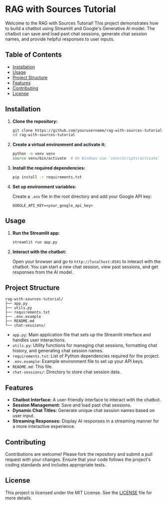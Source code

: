 # RAG with Sources Tutorial

Welcome to the RAG with Sources Tutorial! This project demonstrates how to build a chatbot using Streamlit and Google's Generative AI model. The chatbot can save and load past chat sessions, generate chat session names, and provide helpful responses to user inputs.

## Table of Contents

- [Installation](#installation)
- [Usage](#usage)
- [Project Structure](#project-structure)
- [Features](#features)
- [Contributing](#contributing)
- [License](#license)

## Installation

1. **Clone the repository:**

    ```bash
    git clone https://github.com/yourusername/rag-with-sources-tutorial.git
    cd rag-with-sources-tutorial
    ```

2. **Create a virtual environment and activate it:**

    ```bash
    python -m venv venv
    source venv/bin/activate  # On Windows use `venv\Scripts\activate`
    ```

3. **Install the required dependencies:**

    ```bash
    pip install -r requirements.txt
    ```

4. **Set up environment variables:**

    Create a `.env` file in the root directory and add your Google API key:

    ```env
    GOOGLE_API_KEY=<your_google_api_key>
    ```

## Usage

1. **Run the Streamlit app:**

    ```bash
    streamlit run app.py
    ```

2. **Interact with the chatbot:**

    Open your browser and go to `http://localhost:8501` to interact with the chatbot. You can start a new chat session, view past sessions, and get responses from the AI model.

## Project Structure

```
rag-with-sources-tutorial/
├── app.py
├── utils.py
├── requirements.txt
├── .env.example
├── README.md
└── chat-sessions/
```

- `app.py`: Main application file that sets up the Streamlit interface and handles user interactions.
- `utils.py`: Utility functions for managing chat sessions, formatting chat history, and generating chat session names.
- `requirements.txt`: List of Python dependencies required for the project.
- `.env.example`: Example environment file to set up your API keys.
- `README.md`: This file.
- `chat-sessions/`: Directory to store chat session data.

## Features

- **Chatbot Interface:** A user-friendly interface to interact with the chatbot.
- **Session Management:** Save and load past chat sessions.
- **Dynamic Chat Titles:** Generate unique chat session names based on user input.
- **Streaming Responses:** Display AI responses in a streaming manner for a more interactive experience.

## Contributing

Contributions are welcome! Please fork the repository and submit a pull request with your changes. Ensure that your code follows the project's coding standards and includes appropriate tests.

## License

This project is licensed under the MIT License. See the [LICENSE](LICENSE) file for more details.
